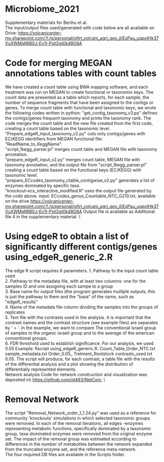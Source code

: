 # Microbiome_2021
Supplementary materials for Berihu et al.\
The input/output files used/generated with code below are all available on Drive: https://volcanicenter-my.sharepoint.com/:f:/g/personal/ofirt_volcani_agri_gov_il/EsPau_uqpolHk37VuXWMqMIB0J-Ey1I-Pstl2gt0k48G8A



# Code for merging MEGAN annotations tables with count tables
We have created a count table using BWA mapping software, and each treatment was run on MEGAN to create functional or taxonomic keys. The count data are presented as a table which reports, for each sample, the number of sequence fragments that have been assigned to the contigs or genes. To merge count table with functional and taxonomic keys, we wrote the following codes written in python:
"get_contig_taxonomy_v3.py" defines the contigs/genes frequent taxonomy and prints the taxonomy rank. The code merges the count table and the new file created from the first code, creating a count table based on the taxonomic level. \
"Prepare_edgeR_input_taxonomy_v2.py" cuts only contigs/genes with EC/KEGG identifiers from MEGAN functional file: "ReadName_to_KeggName". \
"script_1kegg_parser.pl" merges count table and MEGAN file with taxonomy annotation.\
"prepare_edgeR_input_v2.py" merges count table, MEGAN file with taxonomy annotation, and the output file from "script_1kegg_parser.pl" creating a count table based on the functional keys (EC/KEGG) with taxonomic level. \
"prepare_ECcodes_taxonomy_ctable_contigwise_v2.py" generates a list of enzymes dominated by specific taxa. \
"knockout-ecs_interactive_modified.R" uses the output file generated by the code above. input: ECcodes_genus_Countable_NTC_G210.txt, available on the drive https://volcanicenter-my.sharepoint.com/:f:/g/personal/ofirt_volcani_agri_gov_il/EsPau_uqpolHk37VuXWMqMIB0J-Ey1I-Pstl2gt0k48G8A
Output file is available as Additional file 4 in the supplementary material. \

# Using edgeR to obtain a list of significantly different contigs/genes using_edgeR_generic_2.R
The edge R script requires 6 parameters. 
    1. Pathway to the input count table used \
    2. Pathway to the metadata file, with at least two columns: one for the samples ID and one assigning each sampe to a group\
    3. Base name for output files (the program generates multiple outputs, this is just the pathway to them and the "base" of the name, such as "edgeR_results"\
    4. Name of the metadata file column dividing the samples into the groups of replicates \
    5. Text file with the contrasts used in the analysis. It is important that the contrast names and the contrast structure (see example files) are separates by ' = '. In the example, we want to compare The conventional israeli group of samples to the organic israeli group and to the average of the american conventional groups.\
    6.  FDR threshold used to establish significance. For our analysis, we used 0.05 Example: Rscript using_edgeR_generic.R. 
Count_Table_Order_NTC.txt sample_metadata.txt Order_0.05_ Tretment_Rootstock contrasts_used.txt 0.05. The script will produce, for each contrast, a table file with the results of the differential analysis and a plot showing the distribution of differentially represented elements.\
Network analysis Code for network construction and visualization was deposited in\ https://github.com/ot483/NetCom 
\
# Removal Network
The script "Removal_Network_order_1_1.24.py" was used as a reference for community 'knockouts' simulations in which selected taxonomic groups were removed. In each of the removal iterations, all edges -enzymes representing metabolic functions, specifically dominated by a taxonomic group, taxa-dominated enzymes were removed from the original enzyme set. The impact of the removal group was estimated according to differences in the number of metabolites between the network expanded from the truncated enzyme set, and the reference meta-network.\
The four required DB files are available in the Scripts folder.
